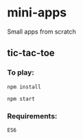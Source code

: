 # mini-apps
Small apps from scratch

## tic-tac-toe

### To play:

`npm install`

`npm start`

### Requirements:
`ES6`
